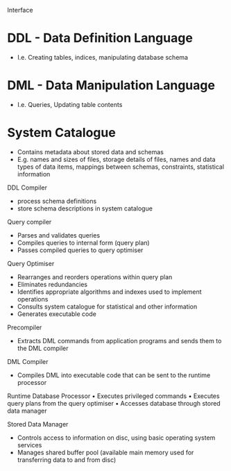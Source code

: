 Interface
# DDL - Data Definition Language
- I.e. Creating tables, indices, manipulating database schema
# DML - Data Manipulation Language
- I.e. Queries, Updating table contents

# System Catalogue
- Contains metadata about stored data and schemas
- E.g. names and sizes of files, storage details of files, names and data types of data items, mappings between schemas, constraints, statistical information

DDL Compiler
- process schema definitions
- store schema descriptions in system catalogue

Query compiler
- Parses and validates queries
- Compiles queries to internal form (query plan)
- Passes compiled queries to query optimiser

Query Optimiser
- Rearranges and reorders operations within query plan
- Eliminates redundancies
- Identifies appropriate algorithms and indexes used to implement operations
- Consults system catalogue for statistical and other information
- Generates executable code

Precompiler
- Extracts DML commands from application programs and sends them to the DML compiler

DML Compiler
- Compiles DML into executable code that can be sent to the runtime
processor

Runtime Database Processor
• Executes privileged commands
• Executes query plans from the query optimiser
• Accesses database through stored data manager

Stored Data Manager
- Controls access to information on disc, using basic operating system services
- Manages shared buffer pool (available main memory used for transferring data to and from disc)


<!--stackedit_data:
eyJoaXN0b3J5IjpbLTQ5OTU0MzYwMF19
-->